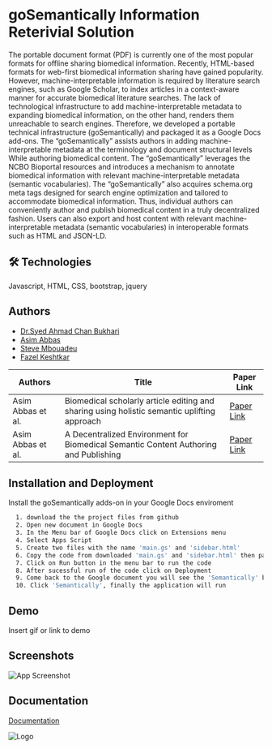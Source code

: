 
# goSemantically Information Reterivial Solution

The portable document format (PDF) is currently one of the most popular formats for offline sharing biomedical information. Recently, HTML-based formats for web-first biomedical information sharing have gained popularity. However, machine-interpretable information is required by literature search engines, such as Google Scholar, to index articles in a context-aware manner for accurate biomedical literature searches. The lack of technological infrastructure to add machine-interpretable metadata to expanding biomedical information, on the other hand, renders them unreachable to search engines. Therefore, we developed a portable technical infrastructure (goSemantically) and packaged it as a Google Docs add-ons. The “goSemantically” assists authors in adding machine-interpretable metadata at the terminology and document structural levels While authoring biomedical content. The “goSemantically” leverages the NCBO Bioportal resources and introduces a mechanism to annotate biomedical information with relevant machine-interpretable metadata (semantic vocabularies). The “goSemantically” also acquires schema.org meta tags designed for search engine optimization and tailored to accommodate biomedical information. Thus, individual authors can conveniently author and publish biomedical content in a truly decentralized fashion. Users can also export and host content with relevant machine-interpretable metadata (semantic vocabularies) in interoperable formats such as HTML and JSON-LD.


## 🛠 Technologies
Javascript, HTML, CSS, bootstrap, jquery


## Authors

- [Dr.Syed Ahmad Chan Bukhari](https://github.com/bukharilab)
- [Asim Abbas](https://github.com/TuriAsim)
- [Steve Mbouadeu](https://github.com/mbouadeus)
- [Fazel Keshtkar](#)

| Authors | Title | Paper Link |
| --- | --- | --- |
| Asim Abbas et al. | Biomedical scholarly article editing and sharing using holistic semantic uplifting approach | [Paper Link](https://scholar.google.com/citations?view_op=view_citation&hl=en&user=gNtO-mYAAAAJ&sortby=pubdate&citation_for_view=gNtO-mYAAAAJ:Zph67rFs4hoC) |
| Asim Abbas et al. | A Decentralized Environment for Biomedical Semantic Content Authoring and Publishing | [Paper Link](https://scholar.google.com/citations?view_op=view_citation&hl=en&user=gNtO-mYAAAAJ&sortby=pubdate&citation_for_view=gNtO-mYAAAAJ:4DMP91E08xMC) |

## Installation and Deployment

Install the goSemantically adds-on in your Google Docs enviroment

```bash
  1. download the the project files from github
  2. Open new document in Google Docs
  3. In the Menu bar of Google Docs click on Extensions menu
  4. Select Apps Script
  5. Create two files with the name 'main.gs' and 'sidebar.html'
  6. Copy the code from downloaded 'main.gs' and 'sidebar.html' then past
  7. Click on Run button in the menu bar to run the code
  8. After sucessful run of the code click on Deployment
  9. Come back to the Google document you will see the 'Semantically' button in the menu bar
  10. Click 'Semantically', finally the application will run
```
    
## Demo

Insert gif or link to demo


## Screenshots

![App Screenshot](https://via.placeholder.com/468x300?text=App+Screenshot+Here)


## Documentation

[Documentation](https://linktodocumentation)


![Logo](https://dev-to-uploads.s3.amazonaws.com/uploads/articles/th5xamgrr6se0x5ro4g6.png)

